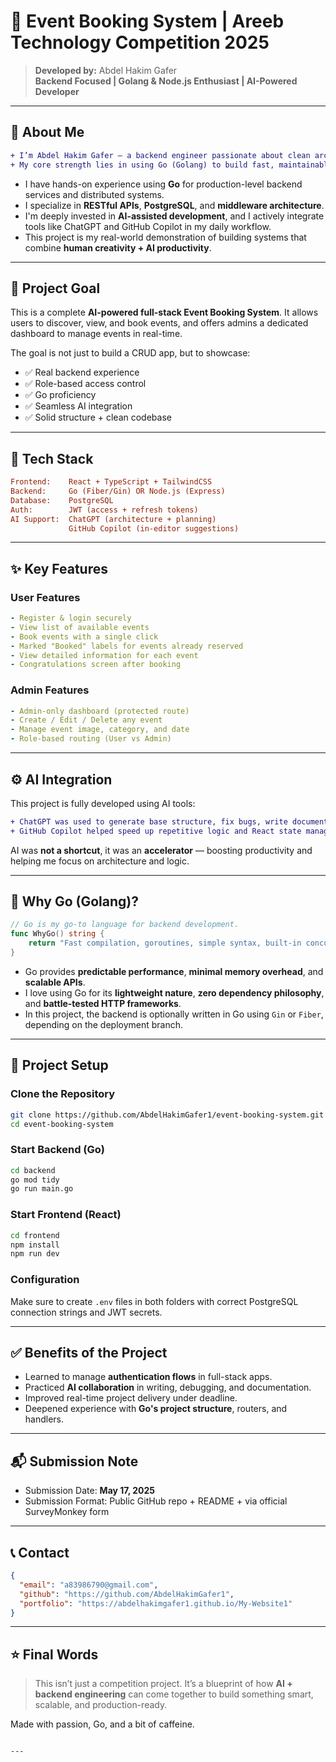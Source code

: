 
# 🚀 Event Booking System | Areeb Technology Competition 2025

> **Developed by:** Abdel Hakim Gafer  
> **Backend Focused | Golang & Node.js Enthusiast | AI-Powered Developer**

---

## 🧠 About Me

```diff
+ I’m Abdel Hakim Gafer — a backend engineer passionate about clean architecture, concurrency, and scalable systems.
+ My core strength lies in using Go (Golang) to build fast, maintainable, and efficient APIs.
````

* I have hands-on experience using **Go** for production-level backend services and distributed systems.
* I specialize in **RESTful APIs**, **PostgreSQL**, and **middleware architecture**.
* I'm deeply invested in **AI-assisted development**, and I actively integrate tools like ChatGPT and GitHub Copilot in my daily workflow.
* This project is my real-world demonstration of building systems that combine **human creativity + AI productivity**.

---

## 🎯 Project Goal

This is a complete **AI-powered full-stack Event Booking System**.
It allows users to discover, view, and book events, and offers admins a dedicated dashboard to manage events in real-time.

The goal is not just to build a CRUD app, but to showcase:

* ✅ Real backend experience
* ✅ Role-based access control
* ✅ Go proficiency
* ✅ Seamless AI integration
* ✅ Solid structure + clean codebase

---

## 🔧 Tech Stack

```ini
Frontend:    React + TypeScript + TailwindCSS  
Backend:     Go (Fiber/Gin) OR Node.js (Express)  
Database:    PostgreSQL  
Auth:        JWT (access + refresh tokens)  
AI Support:  ChatGPT (architecture + planning)  
             GitHub Copilot (in-editor suggestions)  
```

---

## ✨ Key Features

### User Features

```yaml
- Register & login securely
- View list of available events
- Book events with a single click
- Marked "Booked" labels for events already reserved
- View detailed information for each event
- Congratulations screen after booking
```

### Admin Features

```yaml
- Admin-only dashboard (protected route)
- Create / Edit / Delete any event
- Manage event image, category, and date
- Role-based routing (User vs Admin)
```

---

## ⚙️ AI Integration

This project is fully developed using AI tools:

```diff
+ ChatGPT was used to generate base structure, fix bugs, write documentation, and optimize DB schemas.
+ GitHub Copilot helped speed up repetitive logic and React state management.
```

AI was **not a shortcut**, it was an **accelerator** — boosting productivity and helping me focus on architecture and logic.

---

## 🚀 Why Go (Golang)?

```go
// Go is my go-to language for backend development.
func WhyGo() string {
    return "Fast compilation, goroutines, simple syntax, built-in concurrency"
}
```

* Go provides **predictable performance**, **minimal memory overhead**, and **scalable APIs**.
* I love using Go for its **lightweight nature**, **zero dependency philosophy**, and **battle-tested HTTP frameworks**.
* In this project, the backend is optionally written in Go using `Gin` or `Fiber`, depending on the deployment branch.

---

## 🏁 Project Setup

### Clone the Repository

```bash
git clone https://github.com/AbdelHakimGafer1/event-booking-system.git
cd event-booking-system
```

### Start Backend (Go)

```bash
cd backend
go mod tidy
go run main.go
```

### Start Frontend (React)

```bash
cd frontend
npm install
npm run dev
```

### Configuration

Make sure to create `.env` files in both folders with correct PostgreSQL connection strings and JWT secrets.

---

## ✅ Benefits of the Project

* Learned to manage **authentication flows** in full-stack apps.
* Practiced **AI collaboration** in writing, debugging, and documentation.
* Improved real-time project delivery under deadline.
* Deepened experience with **Go's project structure**, routers, and handlers.

---

## 📬 Submission Note

* Submission Date: **May 17, 2025**
* Submission Format: Public GitHub repo + README + via official SurveyMonkey form

---

## 📞 Contact

```json
{
  "email": "a83986790@gmail.com",
  "github": "https://github.com/AbdelHakimGafer1",
  "portfolio": "https://abdelhakimgafer1.github.io/My-Website1"
}
```

---

## ⭐ Final Words

> This isn’t just a competition project. It’s a blueprint of how **AI + backend engineering** can come together to build something smart, scalable, and production-ready.

Made with passion, Go, and a bit of caffeine.

```

---
